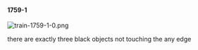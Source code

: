 #### 1759-1
![train-1759-1-0.png](https://github.com/lil-lab/nlvr/raw/master/nlvr/train/images/42/train-1759-1-0.png "train-1759-1-0.png")

there are exactly three black objects not touching the any edge